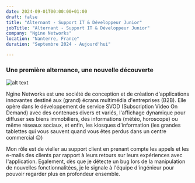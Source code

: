 ```yaml
---
date: 2024-09-01T00:00:00+01:00
draft: false
title: "Alternant - Support IT & Développeur Junior"
jobTitle: "Alternant - Support IT & Développeur Junior"
company: "Ngine Networks"
location: "Nanterre, France"
duration: "Septembre 2024 - Aujourd'hui"

---
```

### Une première alternance, une nouvelle découverte

![alt text](https://bts.antoinespiteri.net/assets/ngine.png)

Ngine Networks est une société de conception et de création d'applications innovantes destiné aux (grand) écrans multimédia d'entreprises (B2B). Elle opère dans le développement de service SVOD (Subscription Video On Demand) avec des contenues divers et variés, l'affichage dynamique pour diffuser ses biens immobiliers, des informations (météo, horoscope) ou même réseaux sociaux, et enfin, les kiosques d'information (les grandes tablettes qui vous sauvent quand vous êtes perdus dans un centre commercial 😉)

Mon rôle est de vieller au support client en prenant compte les appels et les e-mails des clients par rapport à leurs retours sur leurs expériences avec l'application. Egalement, dès que je détecte un bug lors de la manipulation de nouvelles fonctionnalitées, je le signale à l'équipe d'ingénieur pour pouvoir regarder plus en profondeur ensemble.

   